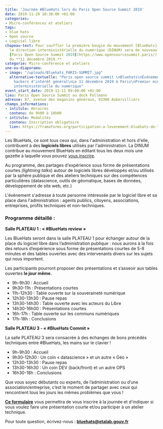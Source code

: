 ```yaml
---
title: 'Journée #BlueHats lors du Paris Open Source Summit 2019'
date: 2019-11-28 10:38:00 +01:00
categories:
- Micro-conférences et ateliers
tags:
- blue hats
- Open source
- Logiciel libre
chapeau-text: Pour souffler la première bougie du mouvement [BlueHats](https://www.numerique.gouv.fr/actualites/la-communaute-blue-hats-hackers-dinteret-general-est-lancee-rejoignez-nous/),
  la direction interministérielle du numérique (DINUM) sera de nouveau présente au
  [Paris Open Source Summit 2019](https://www.opensourcesummit.paris/) toute la journée
  du **11 décembre 2019.**
categorie: Micro-conférence et ateliers
une-ou-diaporama:
- image: "/uploads/Bluehats_PARIS-SUMMIT.jpg"
  alternative-textuelle: "Paris open source summit \nBluehats\nÉvénement blue hats,
    hackers d'intérêt général\nLe 11 décembre 2019 à Paris\nPremier ministre - Direction
    interministérielle du numérique"
event_start_date: 2019-12-11 09:00:00 +01:00
lieu: Paris Open Source Summit au dock Pullmann
adresse: 87, avenue des magasins généraux, 93300 Aubervilliers
champs_informations:
- intitule: Horaires
  contenu: de 9h00 à 18h00
- intitule: Modalités
  contenu: Inscription obligatoire
  lien: https://framaforms.org/participation-a-levenement-bluehats-de-la-dinum-lors-du-paris-open-source-summit-2019-1574254577
---
```


Les BlueHats, ce sont tous ceux qui, dans l'administration et hors d'elle, contribuent à des **logiciels libres** utilisés par l'administration. La DINUM contribue au mouvement BlueHats en éditant tous les deux mois une gazette à laquelle vous pouvez [vous inscrire](https://infolettres.etalab.gouv.fr/subscribe/bluehats@mail.etalab.studio).

Au programme, des partages d'expérience sous forme de présentations courtes *(lightning talks*) autour de logiciels libres développés et/ou utilisés par la sphère publique et des ateliers techniques sur des compétences particulières (datascience, outils de géomatique, bases de données, développement de site web, etc.)

L'événement s'adresse à toute personne intéressée par le logiciel libre et sa place dans l'administration : agents publics, citoyens, associations, entreprises, profils techniques et non-techniques.

### Programme détaillé :

**Salle PLATEAU 1 : « #BlueHats review »**

Les BlueHats seront dans la salle PLATEAU 1 pour échanger autour de la place du logiciel libre dans l’administration publique : nous aurons à la fois des retours d’expérience sous forme de présentations courtes de 5-8 minutes et des tables ouvertes avec des intervenants divers sur les sujets qui nous importent.

Les participants pourront proposer des présentations et s’asseoir aux tables ouvertes **le jour même.**

* 9h-9h30 : Accueil
* 9h30-11h : Présentations courtes
* 11h-12h30 : Table ouverte sur la souveraineté numérique
* 12h30-13h30 : Pause repas
* 13h30-14h30 : Table ouverte avec les acteurs du Libre
* 14h30-16h00 : Présentations courtes
* 16h-17h : Table ouverte sur les communs numériques
* 17h-18h : Conclusions


**Salle PLATEAU 3 - « #BlueHats Commit »**

La salle PLATEAU 3 sera consacrée à des échanges de bons précédés techniques entre #BlueHats, les mains sur le clavier !

* 9h-9h30 : Accueil
* 9h30-12h30 : Un coin « datascience » et un autre « Géo »
* 12h30-13h30 : Pause repas
* 13h30-16h30 : Un coin DEV (back/front) et un autre OPS
* 16h30-18h : Conclusions

Que vous soyez débutants ou experts, de l’administration ou d’une association/entreprise, c’est le moment de partager avec ceux qui rencontrent tous les jours les mêmes problèmes que vous !

[**Ce formulaire**](https://framaforms.org/participation-a-levenement-bluehats-de-la-dinum-lors-du-paris-open-source-summit-2019-1574254577) vous permettra de vous inscrire à la journée et d'indiquer si vous voulez faire une présentation courte et/ou participer à un atelier technique.

Pour toute question, écrivez-nous : **[bluehats@etalab.gouv.fr](mailto:bluehats@etalab.gouv.fr)**